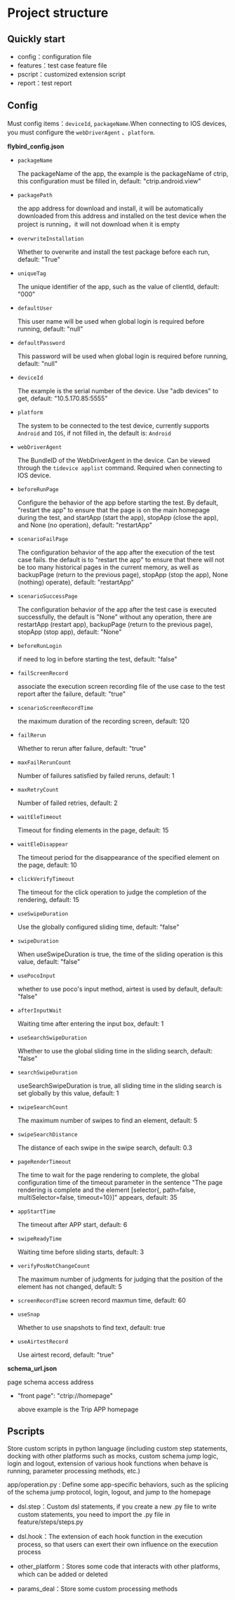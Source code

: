# Project structure

## Quickly start
- config：configuration file
- features：test case feature file
- pscript：customized extension script
- report：test report

## Config
Must config items：`deviceId`, `packageName`.When connecting to IOS devices, you must configure the `webDriverAgent` 、`platform`.

**flybird_config.json**

- `packageName` 

  The packageName of the app, the example is the packageName of ctrip, this configuration must be filled in, default: "ctrip.android.view"

- `packagePath`

  the app address for download and install, it will be automatically downloaded from this address and installed on the test device when the project is running，it will not download when it is empty

- `overwriteInstallation`

  Whether to overwrite and install the test package before each run, default: "True"
  
- `uniqueTag` 

  The unique identifier of the app, such as the value of clientId, default: "000"
  
- `defaultUser` 

  This user name will be used when global login is required before running, default: "null"
  
- `defaultPassword`
  
  This password will be used when global login is required before running, default: "null"

- `deviceId` 

  The example is the serial number of the device. Use "adb devices" to get, default: "10.5.170.85:5555"

- `platform` 

  The system to be connected to the test device, currently supports `Android` and `IOS`, if not filled in, the default is: `Android`
  
- `webDriverAgent` 

  The BundleID of the WebDriverAgent in the device. Can be viewed through the `tidevice applist` command. Required when connecting to IOS device.
  
- `beforeRunPage` 

  Configure the behavior of the app before starting the test. By default, "restart the app" to ensure that the page is on the main homepage during the test, and startApp (start the app), stopApp (close the app), and None (no operation), default: "restartApp"

- `scenarioFailPage` 
  
  The configuration behavior of the app after the execution of the test case fails. the default is to "restart the app" to ensure that there will not be too many historical pages in the current memory, as well as backupPage (return to the previous page), stopApp (stop the app), None (nothing) operate), default: "restartApp"

- `scenarioSuccessPage`
  
  The configuration behavior of the app after the test case is executed successfully, the default is "None" without any operation, there are restartApp (restart app), backupPage (return to the previous page), stopApp (stop app), default: "None"
  
- `beforeRunLogin` 

  if need to log in before starting the test, default: "false"
  
- `failScreenRecord`  
  
  associate the execution screen recording file of the use case to the test report after the failure, default: "true"
  
- `scenarioScreenRecordTime`

  the maximum duration of the recording screen, default: 120
  
- `failRerun`

  Whether to rerun after failure, default: "true"
  
- `maxFailRerunCount`

  Number of failures satisfied by failed reruns, default: 1
  
- `maxRetryCount`

  Number of failed retries, default: 2

- `waitEleTimeout`

  Timeout for finding elements in the page, default: 15
  
- `waitEleDisappear`

  The timeout period for the disappearance of the specified element on the page, default: 10
  
- `clickVerifyTimeout`

  The timeout for the click operation to judge the completion of the rendering, default: 15
  
- `useSwipeDuration`

  Use the globally configured sliding time, default: "false"
  
- `swipeDuration`

  When useSwipeDuration is true, the time of the sliding operation is this value, default: "false"
  
- `usePocoInput`

  whether to use poco's input method, airtest is used by default, default: "false"
  
- `afterInputWait`

  Waiting time after entering the input box, default: 1
  
- `useSearchSwipeDuration`

  Whether to use the global sliding time in the sliding search, default: "false"
  
- `searchSwipeDuration`
  
  useSearchSwipeDuration is true, all sliding time in the sliding search is set globally by this value, default: 1
  
- `swipeSearchCount`

  The maximum number of swipes to find an element, default: 5
  
- `swipeSearchDistance`

  The distance of each swipe in the swipe search, default: 0.3
  
- `pageRenderTimeout` 

  The time to wait for the page rendering to complete, the global configuration time of the timeout parameter in the sentence "The page rendering is complete and the element [selector{, path=false, multiSelector=false, timeout=10}]" appears, default: 35
  
- `appStartTime`
  
  The timeout after APP start, default: 6
  
- `swipeReadyTime` 

  Waiting time before sliding starts, default: 3
  
- `verifyPosNotChangeCount` 

  The maximum number of judgments for judging that the position of the element has not changed, default: 5
  
- `screenRecordTime`
  screen record maxmun time, default: 60

- `useSnap`

   Whether to use snapshots to find text, default: true
  
- `useAirtestRecord`

   Use airtest record, default: "true"

**schema_url.json**

page schema access address

- "front page": "ctrip://homepage"   

  above example is the Trip APP homepage


## Pscripts

Store custom scripts in python language (including custom step statements, docking with other platforms such as mocks, custom schema jump logic, login and logout, extension of various hook functions when behave is running, parameter processing methods, etc.)

app/operation.py : Define some app-specific behaviors, such as the splicing of the schema jump protocol, login, logout, and jump to the homepage

- dsl.step：Custom dsl statements, if you create a new .py file to write custom statements, you need to import the .py file in feature/steps/steps.py

- dsl.hook：The extension of each hook function in the execution process, so that users can exert their own influence on the execution process

- other_platform：Stores some code that interacts with other platforms, which can be added or deleted

- params_deal：Store some custom processing methods


